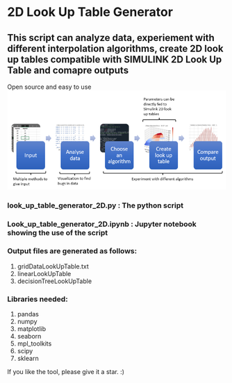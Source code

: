 # 2D Look Up Table Generator
## This script can analyze data, experiement with different interpolation algorithms, create 2D look up tables compatible with SIMULINK 2D Look Up Table and comapre outputs
Open source and easy to use
![2D Look Up Table Generator](https://github.com/neilay-khasnabish/2D_Look_Up_Table_Generator/blob/main/Look_up_table_generator_2D_workflow.PNG)

### **look_up_table_generator_2D.py** : The python script
### **Look_up_table_generator_2D.ipynb** : Jupyter notebook showing the use of the script

### Output files are generated as follows:
1. gridDataLookUpTable.txt
2. linearLookUpTable
3. decisionTreeLookUpTable

### Libraries needed:
1. pandas
2. numpy
3. matplotlib
4. seaborn
5. mpl_toolkits
6. scipy
7. sklearn


If you like the tool, please give it a star. :)

